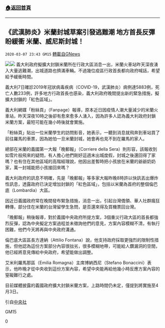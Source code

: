 ###  [:house:返回首頁](https://github.com/ourhimalayas/txt)
---

## 《武漢肺炎》米蘭封城草案引發逃難潮 地方首長反彈盼緩衝 米蘭、威尼斯封城！
`2020-03-07 23:43 GM15` [轉載自GNews](https://gnews.org/zh-hant/133679/)

![](https://s3-ap-northeast-1.amazonaws.com/news.guo.offload.media/wp-content/uploads/2020/03/07233651/Noname-8.jpg)![](https://s3-ap-northeast-1.amazonaws.com/news.guo.offload.media/wp-content/uploads/2020/03/07234137/Noname-9.jpg)
義大利政府擬擴大封鎖米蘭所在行政大區消息一出，米蘭火車站昨天深夜湧入大量逃難潮，出城道路也擠滿車輛。不過幾位疫區行政首長都向政府喊話，希望給予緩衝時間。

義大利7日確診2019年冠狀病毒疾病（COVID-19，武漢肺炎）病例達5883例，死亡人數233例，許多地方行政首長也感染，義大利政府晚間提出新的緊急措施，擬擴大封鎖的「紅色區域」。

義大利網媒「粉絲頁」（Fanpage）報導，原本近日因疫情人潮大量減少的米蘭火車站，昨天深夜10時之後卻有愈來愈多人湧入，因為許多人認為義大利政府封鎖米蘭方案，最短可能在幾小時後就會實施。

「粉絲頁」貼出一位米蘭學生的訪問影音，她表示，一聽到消息就飛奔到車站買了前往羅馬的車票，因為她怕一旦米蘭封城，她會再也見不到在羅馬的家人。

總部在米蘭的義國第一大報「晚郵報」（Corriere della Sera）則形容，該報收到如雪片般飛來的疑問，有人擔心他們剛好這週末出城度假，封城之後還回得了家嗎？也有住在其他區域的高階經理說，他因出差暫時把小孩放在米蘭的爺爺奶奶家，萬一封城能把小孩接回來嗎？

義大利政府的訊息不明確，先是「晚郵報」等多家大報昨晚8時許以快訊丟出爆炸性訊息，透露政府已決定增加封鎖的「紅色區域」，包括以米蘭為首府的整個倫巴底（Lombardia）大區。

因近日義國政府常在晚間發布緊急措施，消息一出，引起台灣僑領、華人社群瘋狂轉傳，部分住在米蘭的台灣留學生急問，是否還來得及買機票回台灣。

「晚郵報」稍後報導，對於義國中央政府所提方案，3個重災行政大區的首長都強烈反彈，認為中央擬定方案過程並未徵詢他們的意見，方案內容模糊不清，有執行困難，他們今天將再與中央政府溝通。

倫巴底大區區長方達納（Attilio Fontana）說，他支持政府採取更強烈的限制性措施，但他認為這份方案部分內容很拙劣，很多模糊地帶，可能給人鑽漏洞的空間，他已經將意見傳給中央政府，希望能做出調整。

艾米利羅馬那區（Emilia Romagna）主席博納西尼（Stefano Bonaccini）表示，他昨晚才從中央收到這份方案內容，希望中央能再給他幾小時反應方案內容的窒礙難行之處。

目前媒體披露的義國政府擴大封鎖米蘭方案，上路時間仍未定，僅提到將實施至4月3日。

引自[中央社](https://www.cna.com.tw/news/firstnews/202003080022.aspx)

GM15

0
